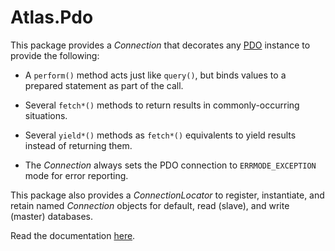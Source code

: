 # Atlas.Pdo

This package provides a _Connection_ that decorates any [PDO](http://php.net/PDO) instance to provide the following:

- A `perform()` method acts just like `query()`, but binds values to a prepared statement as part of the call.

- Several `fetch*()` methods to return results in commonly-occurring situations.

- Several `yield*()` methods as `fetch*()` equivalents to yield results instead of returning them.

- The _Connection_ always sets the PDO connection to `ERRMODE_EXCEPTION` mode for error reporting.

This package also provides a _ConnectionLocator_ to register, instantiate, and retain named _Connection_ objects for default, read (slave), and write (master) databases.

Read the documentation [here](http://atlasphp.io/cassini/pdo/).
